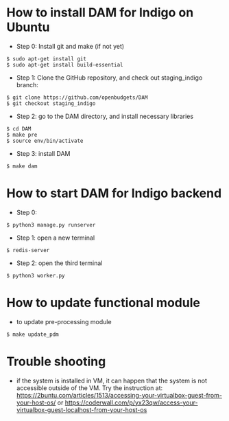 # How to install DAM for Indigo on Ubuntu

* Step 0: Install git and make (if not yet)
```
$ sudo apt-get install git
$ sudo apt-get install build-essential
```

* Step 1: Clone the GitHub repository, and check out staging_indigo branch:
```
$ git clone https://github.com/openbudgets/DAM
$ git checkout staging_indigo
```

* Step 2: go to the DAM directory, and install necessary libraries
```
$ cd DAM
$ make pre
$ source env/bin/activate

```
* Step 3: install DAM 
```
$ make dam 

```
# How to start DAM for Indigo backend
* Step 0: 
```
$ python3 manage.py runserver
```
* Step 1: open a new terminal 
```
$ redis-server
```
* Step 2: open the third terminal
```
$ python3 worker.py
```

# How to update functional module
* to update pre-processing module
```
$ make update_pdm
```


# Trouble shooting

* if the system is installed in VM, it can happen that the system is not accessible outside of the VM. Try the instruction at: https://2buntu.com/articles/1513/accessing-your-virtualbox-guest-from-your-host-os/ or https://coderwall.com/p/yx23qw/access-your-virtualbox-guest-localhost-from-your-host-os
